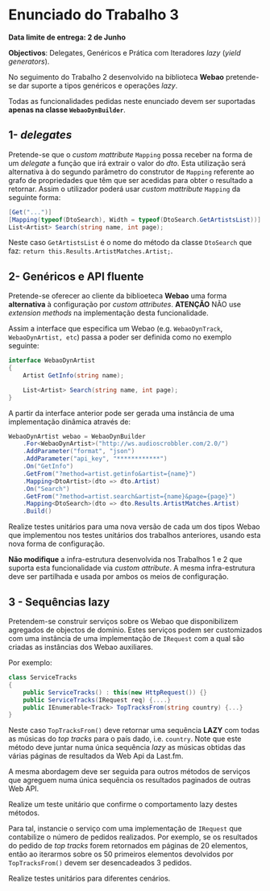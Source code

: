 # Enunciado do Trabalho 3

**Data limite de entrega: 2 de Junho**

**Objectivos**: Delegates, Genéricos e Prática com Iteradores _lazy_ (_yield generators_).

No seguimento do Trabalho 2 desenvolvido na biblioteca **Webao** pretende-se
dar suporte a tipos genéricos e operações _lazy_.

Todas as funcionalidades pedidas neste enunciado devem ser suportadas
**apenas na classe `WebaoDynBuilder`**.

## 1- _delegates_

Pretende-se que o _custom mattribute_ `Mapping` possa receber na forma de um _delegate_
a função que irá extrair o valor do _dto_.
Esta utilização será alternativa à do segundo parâmetro do construtor de `Mapping`
referente ao grafo de propriedades que têm que ser acedidas para obter o resultado a retornar.
Assim o utilizador poderá usar _custom mattribute_ `Mapping` da seguinte forma:

```csharp
[Get("...")]
[Mapping(typeof(DtoSearch), Width = typeof(DtoSearch.GetArtistsList))]
List<Artist> Search(string name, int page);
```

Neste caso `GetArtistsList` é o nome do método da classe `DtoSearch` que faz: `return this.Results.ArtistMatches.Artist;`.

## 2- Genéricos e API fluente

Pretende-se oferecer ao cliente da biblioeteca **Webao** uma forma **alternativa** 
à configuração por _custom attributes_.
**ATENÇÃO** NÃO use _extension methods_ na implementação desta funcionalidade.

Assim a interface que especifica um Webao (e.g. `WebaoDynTrack`, `WebaoDynArtist, etc`)
passa a poder ser definida como no exemplo seguinte:

```csharp
interface WebaoDynArtist
{
    Artist GetInfo(string name);

    List<Artist> Search(string name, int page);
}
```

A partir da interface anterior pode ser gerada uma instância de uma implementação
dinâmica através de:

```csharp
WebaoDynArtist webao = WebaoDynBuilder
    .For<WebaoDynArtist>("http://ws.audioscrobbler.com/2.0/")
    .AddParameter("format", "json")
    .AddParameter("api_key", "************")
    .On("GetInfo")
    .GetFrom("?method=artist.getinfo&artist={name}")
    .Mapping<DtoArtist>(dto => dto.Artist)
    .On("Search")
    .GetFrom("?method=artist.search&artist={name}&page={page}")
    .Mapping<DtoSearch>(dto => dto.Results.ArtistMatches.Artist)
    .Build()
```

Realize testes unitários para uma nova versão de cada um dos tipos Webao que
implementou nos testes unitários dos trabalhos anteriores, usando esta nova
forma de configuração.

**Não modifique** a infra-estrutura desenvolvida nos Trabalhos 1 e 2 que suporta esta funcionalidade via
 _custom attribute_. 
A mesma infra-estrutura deve ser partilhada e usada por ambos os meios de configuração.

## 3 - Sequências lazy

Pretendem-se construir serviços sobre os Webao que disponibilizem 
agregados de objectos de domínio.
Estes serviços podem ser customizados com uma instância de uma implementação
de `IRequest` com a qual são criadas as instâncias dos Webao auxiliares.

Por exemplo:

```csharp
class ServiceTracks
{
    public ServiceTracks() : this(new HttpRequest()) {}
    public ServiceTracks(IRequest req) {....}
    public IEnumerable<Track> TopTracksFrom(string country) {...}
}
```

Neste caso `TopTracksFrom()` deve retornar uma sequência **LAZY** com todas 
as músicas do _top tracks_ para o país dado, i.e. `country`.
Note que este método deve juntar numa única sequência _lazy_ as músicas obtidas 
das várias páginas de resultados da Web Api da Last.fm.

A mesma abordagem deve ser seguida para outros métodos de serviços que
agreguem numa única sequência os resultados paginados de outras Web API.

Realize um teste unitário que confirme o comportamento lazy destes métodos.

Para tal, instancie o serviço com uma implementação de `IRequest` que
contabilize o número de pedidos realizados.
Por exemplo, se os resultados do pedido de _top tracks_ forem retornados em
páginas de 20 elementos, então ao iterarmos sobre os 50 primeiros elementos
devolvidos por `TopTracksFrom()` devem ser desencadeados 3 pedidos.

Realize testes unitários para diferentes cenários.